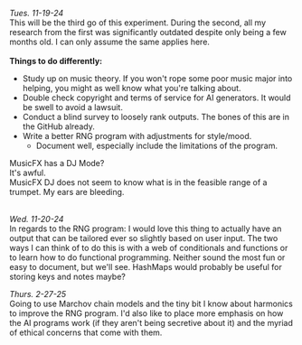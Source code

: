 *Tues. 11-19-24*
<br/> This will be the third go of this experiment. During the second, all my research from the first was significantly outdated despite only being a few months old. I can only assume the same applies here.
<br/><br/>**Things to do differently:**
- Study up on music theory. If you won't rope some poor music major into helping, you might as well know what you're talking about.
- Double check copyright and terms of service for AI generators. It would be swell to avoid a lawsuit. 
- Conduct a blind survey to loosely rank outputs. The bones of this are in the GitHub already.
- Write a better RNG program with adjustments for style/mood.
  - Document well, especially include the limitations of the program.

MusicFX has a DJ Mode? <br/> It's awful. <br/> MusicFX DJ does not seem to know what is in the feasible range of a trumpet. My ears are bleeding. 
<br/><br/>

*Wed. 11-20-24*
<br/> In regards to the RNG program: I would love this thing to actually have an output that can be tailored ever so slightly based on user input. The two ways I can think of to do this is with a web of conditionals and functions or to learn how to do functional programming. Neither sound the most fun or easy to document, but we'll see. HashMaps would probably be useful for storing keys and notes maybe?

*Thurs. 2-27-25*
<br/> Going to use Marchov chain models and the tiny bit I know about harmonics to improve the RNG program. I'd also like to place more emphasis on how the AI programs work (if they aren't being secretive about it) and the myriad of ethical concerns that come with them. 
